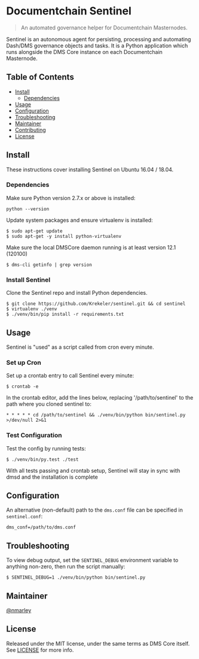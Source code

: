 # Documentchain Sentinel

> An automated governance helper for Documentchain Masternodes.

Sentinel is an autonomous agent for persisting, processing and automating Dash/DMS governance objects and tasks. It is a Python application which runs alongside the DMS Core instance on each Documentchain Masternode.

## Table of Contents
- [Install](#install)
  - [Dependencies](#dependencies)
- [Usage](#usage)
- [Configuration](#configuration)
- [Troubleshooting](#troubleshooting)
- [Maintainer](#maintainer)
- [Contributing](#contributing)
- [License](#license)

## Install

These instructions cover installing Sentinel on Ubuntu 16.04 / 18.04.

### Dependencies

Make sure Python version 2.7.x or above is installed:

    python --version

Update system packages and ensure virtualenv is installed:

    $ sudo apt-get update
    $ sudo apt-get -y install python-virtualenv

Make sure the local DMSCore daemon running is at least version 12.1 (120100)

    $ dms-cli getinfo | grep version

### Install Sentinel

Clone the Sentinel repo and install Python dependencies.

    $ git clone https://github.com/Krekeler/sentinel.git && cd sentinel
    $ virtualenv ./venv
    $ ./venv/bin/pip install -r requirements.txt

## Usage

Sentinel is "used" as a script called from cron every minute.

### Set up Cron

Set up a crontab entry to call Sentinel every minute:

    $ crontab -e

In the crontab editor, add the lines below, replacing '/path/to/sentinel' to the path where you cloned sentinel to:

    * * * * * cd /path/to/sentinel && ./venv/bin/python bin/sentinel.py >/dev/null 2>&1

### Test Configuration

Test the config by running tests:

    $ ./venv/bin/py.test ./test

With all tests passing and crontab setup, Sentinel will stay in sync with dmsd and the installation is complete

## Configuration

An alternative (non-default) path to the `dms.conf` file can be specified in `sentinel.conf`:

    dms_conf=/path/to/dms.conf

## Troubleshooting

To view debug output, set the `SENTINEL_DEBUG` environment variable to anything non-zero, then run the script manually:

    $ SENTINEL_DEBUG=1 ./venv/bin/python bin/sentinel.py

## Maintainer

[@nmarley](https://github.com/nmarley)

## License

Released under the MIT license, under the same terms as DMS Core itself. See [LICENSE](LICENSE) for more info.
